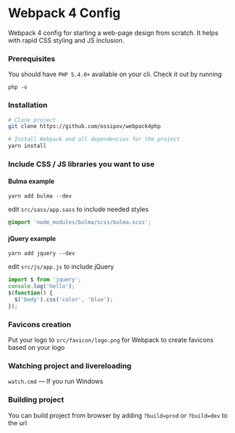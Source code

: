 # Webpack 4 Config 
Webpack 4 config for starting a web-page design from scratch. It helps with rapid CSS styling and JS inclusion. 

### Prerequisites
You should have ```PHP 5.4.0+``` available on your cli. Check it out by running
```
php -v
```

### Installation
```sh 
# Clone project
git clone https://github.com/ossipov/webpack4php

# Install Webpack and all dependencies for the project
yarn install

```

### Include CSS / JS libraries you want to use
#### Bulma example
```
yarn add bulma --dev
```
edit ```src/sass/app.sass``` to include needed styles
```scss
@import 'node_modules/bulma/scss/bulma.scss';
```

#### jQuery example
```
yarn add jquery --dev
```
edit ```src/js/app.js``` to include jQuery
```js
import $ from 'jquery'; 
console.log('hello');
$(function() {
  $('body').css('color', 'blue');
});
```

### Favicons creation
Put your logo to ``` src/favicon/logo.png ``` for Webpack to create favicons based on your logo

### Watching project and livereloading
``` watch.cmd ``` — If you run Windows

### Building project
You can build project from browser by adding ```?build=prod``` or ```?build=dev``` to the url
